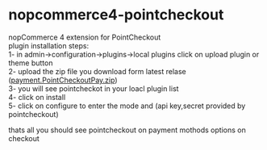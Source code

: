 # nopcommerce4-pointcheckout
nopCommerce 4 extension for PointCheckout<br/>
plugin installation steps:<br/>
1- in admin->configuration->plugins->local plugins click on upload plugin or theme button<br/>
2- upload the zip file you download form latest relase (<a href="https://github.com/yaser24276/nopcommerce4-pointcheckout/releases/download/v1.0/Payments.PointCheckoutPay.zip">payment.PointCheckoutPay.zip</a>)<br/>
3- you will see pointcheckot in your loacl plugin list <br/>
4- click on install<br/>
5- click on configure to enter the mode and (api key,secret provided by pointcheckout)<br/>

thats all you should see pointcheckout on payment mothods  options on checkout 
